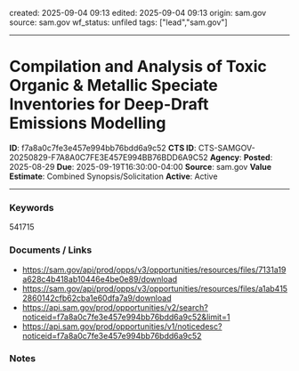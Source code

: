 created: 2025-09-04 09:13
edited: 2025-09-04 09:13
origin: sam.gov
source: sam.gov
wf_status: unfiled
tags: ["lead","sam.gov"]

---

# Compilation and Analysis of Toxic Organic & Metallic Speciate Inventories for Deep-Draft Emissions Modelling

**ID**: f7a8a0c7fe3e457e994bb76bdd6a9c52
**CTS ID**: CTS-SAMGOV-20250829-F7A8A0C7FE3E457E994BB76BDD6A9C52
**Agency**: 
**Posted**: 2025-08-29
**Due**: 2025-09-19T16:30:00-04:00
**Source**: sam.gov
**Value Estimate**: Combined Synopsis/Solicitation
**Active**: Active

---

### Keywords
541715

### Documents / Links
- <https://sam.gov/api/prod/opps/v3/opportunities/resources/files/7131a19a628c4b418ab10446e4be0e89/download>
- <https://sam.gov/api/prod/opps/v3/opportunities/resources/files/a1ab4152860142cfb62cba1e60dfa7a9/download>
- <https://api.sam.gov/prod/opportunities/v2/search?noticeid=f7a8a0c7fe3e457e994bb76bdd6a9c52&limit=1>
- <https://api.sam.gov/prod/opportunities/v1/noticedesc?noticeid=f7a8a0c7fe3e457e994bb76bdd6a9c52>

### Notes

